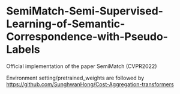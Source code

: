 # SemiMatch-Semi-Supervised-Learning-of-Semantic-Correspondence-with-Pseudo-Labels
Official implementation of the paper SemiMatch (CVPR2022)

Environment setting/pretrained_weights are followed by 
https://github.com/SunghwanHong/Cost-Aggregation-transformers
